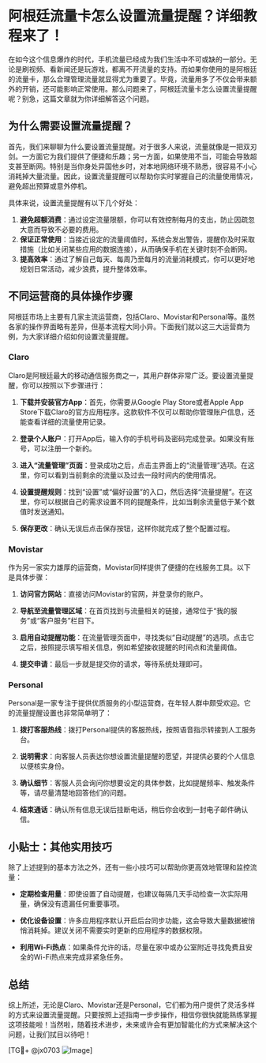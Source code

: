 # 阿根廷流量卡怎么设置流量提醒？详细教程来了！

在如今这个信息爆炸的时代，手机流量已经成为我们生活中不可或缺的一部分。无论是刷视频、看新闻还是玩游戏，都离不开流量的支持。而如果你使用的是阿根廷的流量卡，那么合理管理流量就显得尤为重要了。毕竟，流量用多了不仅会带来额外的开销，还可能影响正常使用。那么问题来了，阿根廷流量卡怎么设置流量提醒呢？别急，这篇文章就为你详细解答这个问题。

## 为什么需要设置流量提醒？

首先，我们来聊聊为什么要设置流量提醒。对于很多人来说，流量就像是一把双刃剑。一方面它为我们提供了便捷和乐趣；另一方面，如果使用不当，可能会导致超支甚至断网。特别是当你身处异国他乡时，对本地网络环境不熟悉，很容易不小心消耗掉大量流量。因此，设置流量提醒可以帮助你实时掌握自己的流量使用情况，避免超出预算或意外停机。

具体来说，设置流量提醒有以下几个好处：

1. **避免超额消费**：通过设定流量限额，你可以有效控制每月的支出，防止因疏忽大意而导致不必要的费用。
2. **保证正常使用**：当接近设定的流量阈值时，系统会发出警告，提醒你及时采取措施（比如关闭某些应用的数据连接），从而确保手机在关键时刻不会断网。
3. **提高效率**：通过了解自己每天、每周乃至每月的流量消耗模式，你可以更好地规划日常活动，减少浪费，提升整体效率。

## 不同运营商的具体操作步骤

阿根廷市场上主要有几家主流运营商，包括Claro、Movistar和Personal等。虽然各家的操作界面略有差异，但基本流程大同小异。下面我们就以这三大运营商为例，为大家详细介绍如何设置流量提醒。

### Claro

Claro是阿根廷最大的移动通信服务商之一，其用户群体非常广泛。要设置流量提醒，你可以按照以下步骤进行：

1. **下载并安装官方App**：首先，你需要从Google Play Store或者Apple App Store下载Claro的官方应用程序。这款软件不仅可以帮助你管理账户信息，还能查看详细的流量使用记录。
   
2. **登录个人账户**：打开App后，输入你的手机号码及密码完成登录。如果没有账号，可以注册一个新的。

3. **进入“流量管理”页面**：登录成功之后，点击主界面上的“流量管理”选项。在这里，你可以看到当前剩余的流量以及过去一段时间内的使用情况。

4. **设置提醒规则**：找到“设置”或“偏好设置”的入口，然后选择“流量提醒”。在这里，你可以根据自己的需求设置不同的提醒条件，比如当剩余流量低于某个数值时发送通知。

5. **保存更改**：确认无误后点击保存按钮，这样你就完成了整个配置过程。

### Movistar

作为另一家实力雄厚的运营商，Movistar同样提供了便捷的在线服务工具。以下是具体步骤：

1. **访问官方网站**：直接访问Movistar的官网，并登录你的账户。
   
2. **导航至流量管理区域**：在首页找到与流量相关的链接，通常位于“我的服务”或“客户服务”栏目下。

3. **启用自动提醒功能**：在流量管理页面中，寻找类似“自动提醒”的选项。点击它之后，按照提示填写相关信息，例如希望接收提醒的时间点和流量阈值。

4. **提交申请**：最后一步就是提交你的请求，等待系统处理即可。

### Personal

Personal是一家专注于提供优质服务的小型运营商，在年轻人群中颇受欢迎。它的流量提醒设置也非常简单明了：

1. **拨打客服热线**：拨打Personal提供的客服热线，按照语音指示转接到人工服务台。

2. **说明需求**：向客服人员表达你想设置流量提醒的愿望，并提供必要的个人信息以便核实身份。

3. **确认细节**：客服人员会询问你想要设定的具体参数，比如提醒频率、触发条件等，请尽量清楚地回答他们的问题。

4. **结束通话**：确认所有信息无误后挂断电话，稍后你会收到一封电子邮件确认信。

## 小贴士：其他实用技巧

除了上述提到的基本方法之外，还有一些小技巧可以帮助你更高效地管理和监控流量：

- **定期检查用量**：即使设置了自动提醒，也建议每隔几天手动检查一次实际用量，确保没有遗漏任何重要事项。
  
- **优化设备设置**：许多应用程序默认开启后台同步功能，这会导致大量数据被悄悄消耗掉。建议关闭不需要实时更新的应用程序的数据权限。
  
- **利用Wi-Fi热点**：如果条件允许的话，尽量在家中或办公室附近寻找免费且安全的Wi-Fi热点来完成非紧急任务。

## 总结

综上所述，无论是Claro、Movistar还是Personal，它们都为用户提供了灵活多样的方式来设置流量提醒。只要按照上述指南一步步操作，相信你很快就能熟练掌握这项技能啦！当然啦，随着技术进步，未来或许会有更加智能化的方式来解决这个问题，让我们拭目以待吧！

[TG💪+ @jx0703 ![Image](https://github.com/user-attachments/assets/dbca1d08-cadb-493c-b0ec-ad6f7a83f270)]